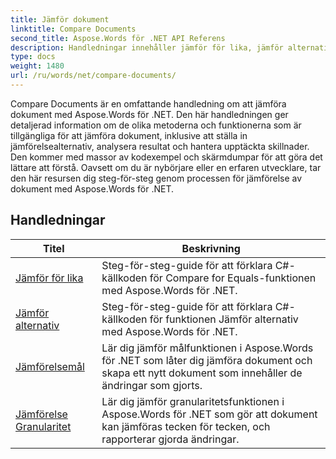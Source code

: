 ```yaml
---
title: Jämför dokument
linktitle: Compare Documents
second_title: Aspose.Words för .NET API Referens
description: Handledningar innehåller jämför för lika, jämför alternativ, jämförelsemål och jämförelsegranularitet.
type: docs
weight: 1480
url: /ru/words/net/compare-documents/
---
```


Compare Documents är en omfattande handledning om att jämföra dokument med Aspose.Words för .NET. Den här handledningen ger detaljerad information om de olika metoderna och funktionerna som är tillgängliga för att jämföra dokument, inklusive att ställa in jämförelsealternativ, analysera resultat och hantera upptäckta skillnader. Den kommer med massor av kodexempel och skärmdumpar för att göra det lättare att förstå. Oavsett om du är nybörjare eller en erfaren utvecklare, tar den här resursen dig steg-för-steg genom processen för jämförelse av dokument med Aspose.Words för .NET.

 ## Handledningar
| Titel | Beskrivning |
| --- | --- |
| [Jämför för lika](./compare-for-equal/) | Steg-för-steg-guide för att förklara C#-källkoden för Compare for Equals-funktionen med Aspose.Words för .NET. |
| [Jämför alternativ](./compare-options/) | Steg-för-steg-guide för att förklara C#-källkoden för funktionen Jämför alternativ med Aspose.Words för .NET. |
| [Jämförelsemål](./comparison-target/) | Lär dig jämför målfunktionen i Aspose.Words för .NET som låter dig jämföra dokument och skapa ett nytt dokument som innehåller de ändringar som gjorts. |
| [Jämförelse Granularitet](./comparison-granularity/) | Lär dig jämför granularitetsfunktionen i Aspose.Words för .NET som gör att dokument kan jämföras tecken för tecken, och rapporterar gjorda ändringar. |